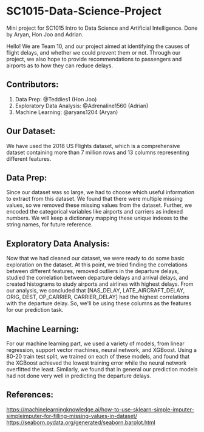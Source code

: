 # SC1015-Data-Science-Project
Mini project for SC1015 Intro to Data Science and Artificial Intelligence. Done by Aryan, Hon Joo and Adrian.


Hello! We are Team 10, and our project aimed at identifying the causes of flight delays, and whether we could prevent them or not. Through our project, we also hope to provide recommendations to passengers and airports as to how they can reduce delays.



## Contributors:

1. Data Prep: @Teddies1 (Hon Joo)
2. Exploratory Data Analysis: @Adrenaline1560 (Adrian)
3. Machine Learning: @aryans1204 (Aryan)



## Our Dataset: 

We have used the 2018 US Flights dataset, which is a comprehensive dataset containing more than 7 million rows and 13 columns representing different features.



## Data Prep: 

Since our dataset was so large, we had to choose which useful information to extract from this dataset. We found that there were multiple missing values, so we removed these missing values from the dataset. Further, we encoded the categorical variables like airports and carriers as indexed numbers. We will keep a dictionary mapping these unique indexes to the string names, for future reference.



## Exploratory Data Analysis:

Now that we had cleaned our dataset, we were ready to do some basic exploration on the dataset. At this point, we tried finding the correlations between different features, removed outliers in the departure delays, studied the correlation between departure delays and arrival delays, and created histograms to study airports and airlines with highest delays. From our analysis, we concluded that [NAS_DELAY, LATE_AIRCRAFT_DELAY, ORIG, DEST, OP_CARRIER, CARRIER_DELAY] had the highest correlations with the departure delay. So, we'll be using these columns as the features for our prediction task.



## Machine Learning:

For our machine learning part, we used a variety of models, from linear regression, support vector machines, neural network, and XGBoost. Using a 80-20 train test split, we trained on each of these models, and found that the XGBoost achieved the lowest training error while the neural network overfitted the least. Similarly, we found that in general our prediction models had not done very well in predicting the departure delays.


 
## References:

https://machinelearningknowledge.ai/how-to-use-sklearn-simple-imputer-simpleimputer-for-filling-missing-values-in-dataset/
https://seaborn.pydata.org/generated/seaborn.barplot.html

